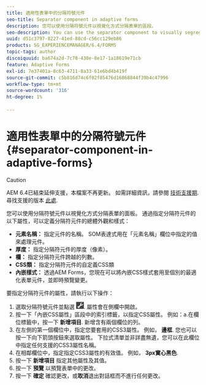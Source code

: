 ```yaml
---
title: 適用性表單中的分隔符號元件
seo-title: Separator component in adaptive forms
description: 您可以使用分隔符號元件以視覺化方式分隔表單的區段。
seo-description: You can use the separator component to visually segregate sections of a form.
uuid: d51c3797-8227-41ed-88cd-c56cc129eb86
products: SG_EXPERIENCEMANAGER/6.4/FORMS
topic-tags: author
discoiquuid: ba674a2d-7c78-430e-8e17-1a18619e71cb
feature: Adaptive Forms
exl-id: 7e37401a-8c63-4711-8a33-61e6bd4b419f
source-git-commit: c5b816d74c6f02f85476d16868844f39b4c47996
workflow-type: tm+mt
source-wordcount: '316'
ht-degree: 1%

---
```


# 適用性表單中的分隔符號元件 {#separator-component-in-adaptive-forms}

>[!CAUTION]
>
>AEM 6.4已結束延伸支援，本檔案不再更新。 如需詳細資訊，請參閱 [技術支援期](https://helpx.adobe.com//tw/support/programs/eol-matrix.html). 尋找支援的版本 [此處](https://experienceleague.adobe.com/docs/).

您可以使用分隔符號元件以視覺化方式分隔表單的面板。 通過指定分隔符元件的以下屬性，可以定義分隔符元件的總體外觀和樣式：

* **元素名稱：** 指定元件的名稱。 SOM表達式用在「元素名稱」欄位中指定的值來處理元件。
* **厚度：** 指定分隔符元件的厚度（像素）。
* **欄：** 指定分隔符元件跨越的列數。
* **CSS類：** 指定分隔符元件的自定義CSS類
* **內嵌樣式：** 透過AEM Forms，您現在可以將內嵌CSS樣式套用至個別的最適化表單元件，並即時預覽變更。

要指定分隔符元件的屬性，請執行以下操作：

1. 選取分隔符號元件並點選 ![cppr](assets/cmppr.png). 屬性會在側欄中開啟。
1. 按一下「內嵌CSS屬性」區段中的索引標籤，以指定CSS屬性。 例如：a.在欄位標籤中，按一下 **新增項目**. 新增含有兩個欄位的列。
1. 在左側的第一個欄位中，指定您要套用的CSS3屬性。 例如， **邊框**. 您也可以按一下向下箭頭按鈕來選取屬性。 下拉式清單並非詳盡無遺，您可以在此欄位中指定任何支援的CSS3屬性名稱。
1. 在相鄰欄位中，指定指定CSS3屬性的有效值。 例如， **3px實心黑色**.
1. 按一下 **新增項目** 指定其他屬性及其值。
1. 按一下 **預覽** 以預覽表單中的更改。
1. 按一下 **確定** 確認更改，或**取消**退出對話框而不進行任何更改。
